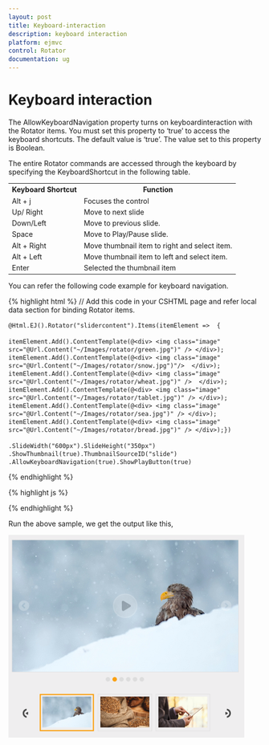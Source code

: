 ```yaml
---
layout: post
title: Keyboard-interaction
description: keyboard interaction
platform: ejmvc
control: Rotator
documentation: ug
---
```


# Keyboard interaction

The AllowKeyboardNavigation property turns on keyboardinteraction with the Rotator items. You must set this property to ‘true’ to access the keyboard shortcuts. The default value is ‘true’. The value set to this property is Boolean.

The entire Rotator commands are accessed through the keyboard by specifying the KeyboardShortcut in the following table.

<table>
<tr>
<th>
Keyboard Shortcut</th><th>
Function</th></tr>
<tr>
<td>
Alt + j</td><td>
Focuses the control</td></tr>
<tr>
<td>
Up/ Right</td><td>
Move to next slide</td></tr>
<tr>
<td>
Down/Left</td><td>
Move to previous slide.</td></tr>
<tr>
<td>
Space</td><td>
Move to Play/Pause slide.</td></tr>
<tr>
<td>
Alt + Right</td><td>
Move thumbnail item to right and select item.</td></tr>
<tr>
<td>
Alt + Left</td><td>
Move thumbnail item to left and select item.</td></tr>
<tr>
<td>
Enter</td><td>
Selected the thumbnail item</td></tr>
</table>

You can refer the following code example for keyboard navigation.

{% highlight html %}
    // Add this code in your CSHTML page and refer local data section for binding Rotator items.
	<ul id="slide" style="display: none">    
		<li> <img src="@Url.Content("~/Images/rotator/green.jpg")" title="Green" /> </li>    
		<li> <img src="@Url.Content("~/Images/rotator/snow.jpg")" title="Snow" /> </li>    
		<li> <img src="@Url.Content("~/Images/rotator/wheat.jpg")" title="Wheat" /> </li>    
		<li> <img src="@Url.Content("~/Images/rotator/tablet.jpg")" title="Tablet" /> </li>    
		<li>        <img src="@Url.Content("~/Images/rotator/sea.jpg")" title="Sea" /></li>    
		<li>        <img src="@Url.Content("~/Images/rotator/bread.jpg")" title="Bread" /></li>
	</ul>
	
	@Html.EJ().Rotator("slidercontent").Items(itemElement =>  { 
	
	itemElement.Add().ContentTemplate(@<div> <img class="image" src="@Url.Content("~/Images/rotator/green.jpg")" /> </div>);                           
	itemElement.Add().ContentTemplate(@<div> <img class="image" src="@Url.Content("~/Images/rotator/snow.jpg")"/>  </div>);                           
	itemElement.Add().ContentTemplate(@<div> <img class="image" src="@Url.Content("~/Images/rotator/wheat.jpg")" />  </div>);                           
	itemElement.Add().ContentTemplate(@<div> <img class="image" src="@Url.Content("~/Images/rotator/tablet.jpg")" /> </div>);                           
	itemElement.Add().ContentTemplate(@<div> <img class="image" src="@Url.Content("~/Images/rotator/sea.jpg")" /> </div>);                           
	itemElement.Add().ContentTemplate(@<div> <img class="image" src="@Url.Content("~/Images/rotator/bread.jpg")" /> </div>);})
	
	.SlideWidth("600px").SlideHeight("350px")
	.ShowThumbnail(true).ThumbnailSourceID("slide")
	.AllowKeyboardNavigation(true).ShowPlayButton(true)  
	
{% endhighlight %}
	
{% highlight js %}

<script type="text/JavaScript"> 
   
$(function () {   
     
	//Control focus key      
	
	$(document).on("keydown", function (e) {   
	
	if (e.altKey && e.keyCode === 74) 
	
	{ 
	
		// j- key code.         
		
		$("#slidercontent")[0].focus();    
        
		}        
		
	});    });
	
</script>

{% endhighlight %}

Run the above sample, we get the output like this,

![](Keyboard-interaction_images/Keyboard-interaction_img1.png)
